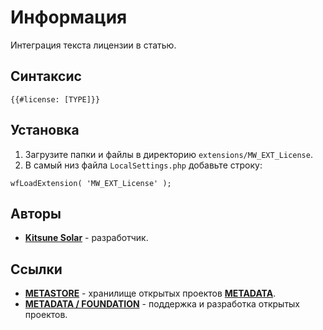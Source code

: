 # Информация

Интеграция текста лицензии в статью.

## Синтаксис

```
{{#license: [TYPE]}}
```

## Установка

1. Загрузите папки и файлы в директорию `extensions/MW_EXT_License`.
2. В самый низ файла `LocalSettings.php` добавьте строку:

```
wfLoadExtension( 'MW_EXT_License' );
```

## Авторы

- [**Kitsune Solar**](https://kitsune.solar/) - разработчик.

## Ссылки

- [**METASTORE**](https://metastore.pro/) - хранилище открытых проектов [**METADATA**](https://metadata.foundation/).
- [**METADATA / FOUNDATION**](https://metadata.foundation/) - поддержка и разработка открытых проектов.
